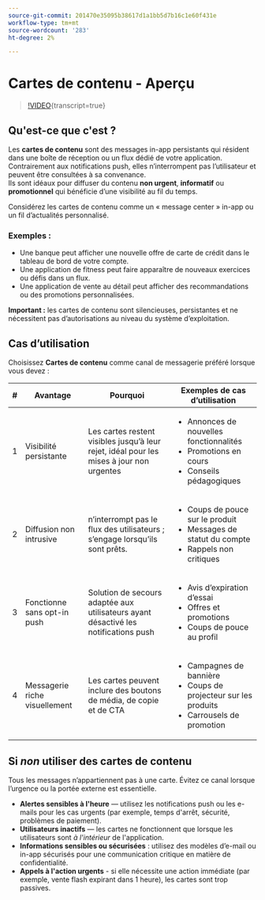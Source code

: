 ```yaml
---
source-git-commit: 201470e35095b38617d1a1bb5d7b16c1e60f431e
workflow-type: tm+mt
source-wordcount: '283'
ht-degree: 2%

---
```

# Cartes de contenu - Aperçu

>[!VIDEO](https://video.tv.adobe.com/v/3458224/?learn=on&enablevpops){transcript=true}

## Qu&#39;est-ce que c&#39;est ?

Les **cartes de contenu** sont des messages in-app persistants qui résident dans une boîte de réception ou un flux dédié de votre application. Contrairement aux notifications push, elles n’interrompent pas l’utilisateur et peuvent être consultées à sa convenance.\
Ils sont idéaux pour diffuser du contenu **non urgent**, **informatif** ou **promotionnel** qui bénéficie d’une visibilité au fil du temps.

Considérez les cartes de contenu comme un « message center » in-app ou un fil d’actualités personnalisé.

### Exemples :

- Une banque peut afficher une nouvelle offre de carte de crédit dans le tableau de bord de votre compte.
- Une application de fitness peut faire apparaître de nouveaux exercices ou défis dans un flux.
- Une application de vente au détail peut afficher des recommandations ou des promotions personnalisées.

**Important :** les cartes de contenu sont silencieuses, persistantes et ne nécessitent pas d’autorisations au niveau du système d’exploitation.

## Cas d’utilisation

Choisissez **Cartes de contenu** comme canal de messagerie préféré lorsque vous devez :

| # | Avantage | Pourquoi | Exemples de cas d’utilisation |
|---|---------|-----|-------------------|
| 1 | Visibilité persistante | Les cartes restent visibles jusqu’à leur rejet, idéal pour les mises à jour non urgentes | <ul><li>Annonces de nouvelles fonctionnalités</li><li>Promotions en cours</li><li>Conseils pédagogiques</li></ul> |
| 2 | Diffusion non intrusive | n’interrompt pas le flux des utilisateurs ; s’engage lorsqu’ils sont prêts. | <ul><li>Coups de pouce sur le produit</li><li>Messages de statut du compte</li><li>Rappels non critiques</li></ul> |
| 3 | Fonctionne sans opt-in push | Solution de secours adaptée aux utilisateurs ayant désactivé les notifications push | <ul><li>Avis d’expiration d’essai</li><li>Offres et promotions</li><li>Coups de pouce au profil</li></ul> |
| 4 | Messagerie riche visuellement | Les cartes peuvent inclure des boutons de média, de copie et de CTA | <ul><li>Campagnes de bannière</li><li>Coups de projecteur sur les produits</li><li>Carrousels de promotion</li></ul> |

## Si *non* utiliser des cartes de contenu

Tous les messages n’appartiennent pas à une carte. Évitez ce canal lorsque l’urgence ou la portée externe est essentielle.

- **Alertes sensibles à l&#39;heure** — utilisez les notifications push ou les e-mails pour les cas urgents (par exemple, temps d&#39;arrêt, sécurité, problèmes de paiement).
- **Utilisateurs inactifs** — les cartes ne fonctionnent que lorsque les utilisateurs sont *à l&#39;intérieur* de l&#39;application.
- **Informations sensibles ou sécurisées** : utilisez des modèles d’e-mail ou in-app sécurisés pour une communication critique en matière de confidentialité.
- **Appels à l&#39;action urgents** - si elle nécessite une action immédiate (par exemple, vente flash expirant dans 1 heure), les cartes sont trop passives.
